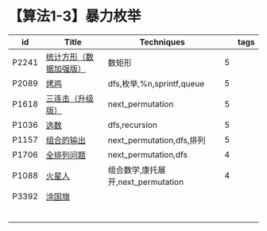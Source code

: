 # 【算法1-3】暴力枚举

| id    | Title                                                        | Techniques                         |      | tags |
| ----- | ------------------------------------------------------------ | ---------------------------------- | ---- | ---- |
| P2241 | [统计方形（数据加强版）](https://www.luogu.com.cn/problem/P2241) | 数矩形                             | 5    |      |
| P2089 | [烤鸡](https://www.luogu.com.cn/problem/P2089)               | dfs,枚举,%n,sprintf,queue          | 5    |      |
| P1618 | [三连击（升级版）](https://www.luogu.com.cn/problem/P1618)   | next_permutation                   | 5    |      |
| P1036 | [选数](https://www.luogu.com.cn/problem/P1036)               | dfs,recursion                      | 5    |      |
| P1157 | [组合的输出](https://www.luogu.com.cn/problem/P1157)         | next_permutation,dfs,排列          | 5    |      |
| P1706 | [全排列问题](https://www.luogu.com.cn/problem/P1706)         | next_permutation,dfs               | 4    |      |
| P1088 | [火星人](https://www.luogu.com.cn/problem/P1088)             | 组合数学,康托展开,next_permutation | 4    |      |
| P3392 | [涂国旗](https://www.luogu.com.cn/problem/P3392)             |                                    |      |      |
|       |                                                              |                                    |      |      |
|       |                                                              |                                    |      |      |
|       |                                                              |                                    |      |      |
|       |                                                              |                                    |      |      |
|       |                                                              |                                    |      |      |
|       |                                                              |                                    |      |      |


